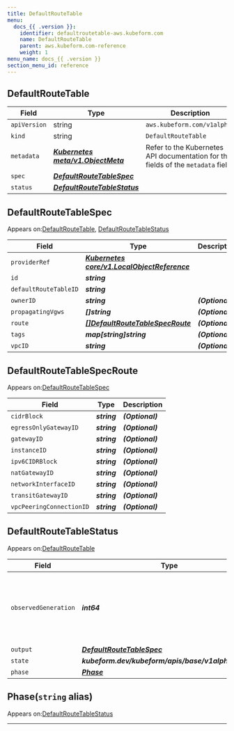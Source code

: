 ```yaml
---
title: DefaultRouteTable
menu:
  docs_{{ .version }}:
    identifier: defaultroutetable-aws.kubeform.com
    name: DefaultRouteTable
    parent: aws.kubeform.com-reference
    weight: 1
menu_name: docs_{{ .version }}
section_menu_id: reference
---
```


## DefaultRouteTable
| Field | Type | Description |
| ------ | ----- | ----------- |
| `apiVersion` | string | `aws.kubeform.com/v1alpha1` |
|    `kind` | string | `DefaultRouteTable` |
| `metadata` | ***[Kubernetes meta/v1.ObjectMeta](https://v1-18.docs.kubernetes.io/docs/reference/generated/kubernetes-api/v1.18/#objectmeta-v1-meta)***|Refer to the Kubernetes API documentation for the fields of the `metadata` field.|
| `spec` | ***[DefaultRouteTableSpec](#defaultroutetablespec)***||
| `status` | ***[DefaultRouteTableStatus](#defaultroutetablestatus)***||
## DefaultRouteTableSpec

Appears on:[DefaultRouteTable](#defaultroutetable), [DefaultRouteTableStatus](#defaultroutetablestatus)

| Field | Type | Description |
| ------ | ----- | ----------- |
| `providerRef` | ***[Kubernetes core/v1.LocalObjectReference](https://v1-18.docs.kubernetes.io/docs/reference/generated/kubernetes-api/v1.18/#localobjectreference-v1-core)***||
| `id` | ***string***||
| `defaultRouteTableID` | ***string***||
| `ownerID` | ***string***| ***(Optional)*** |
| `propagatingVgws` | ***[]string***| ***(Optional)*** |
| `route` | ***[[]DefaultRouteTableSpecRoute](#defaultroutetablespecroute)***| ***(Optional)*** |
| `tags` | ***map[string]string***| ***(Optional)*** |
| `vpcID` | ***string***| ***(Optional)*** |
## DefaultRouteTableSpecRoute

Appears on:[DefaultRouteTableSpec](#defaultroutetablespec)

| Field | Type | Description |
| ------ | ----- | ----------- |
| `cidrBlock` | ***string***| ***(Optional)*** |
| `egressOnlyGatewayID` | ***string***| ***(Optional)*** |
| `gatewayID` | ***string***| ***(Optional)*** |
| `instanceID` | ***string***| ***(Optional)*** |
| `ipv6CIDRBlock` | ***string***| ***(Optional)*** |
| `natGatewayID` | ***string***| ***(Optional)*** |
| `networkInterfaceID` | ***string***| ***(Optional)*** |
| `transitGatewayID` | ***string***| ***(Optional)*** |
| `vpcPeeringConnectionID` | ***string***| ***(Optional)*** |
## DefaultRouteTableStatus

Appears on:[DefaultRouteTable](#defaultroutetable)

| Field | Type | Description |
| ------ | ----- | ----------- |
| `observedGeneration` | ***int64***| ***(Optional)*** Resource generation, which is updated on mutation by the API Server.|
| `output` | ***[DefaultRouteTableSpec](#defaultroutetablespec)***| ***(Optional)*** |
| `state` | ***kubeform.dev/kubeform/apis/base/v1alpha1.State***| ***(Optional)*** |
| `phase` | ***[Phase](#phase)***| ***(Optional)*** |
## Phase(`string` alias)

Appears on:[DefaultRouteTableStatus](#defaultroutetablestatus)

---
